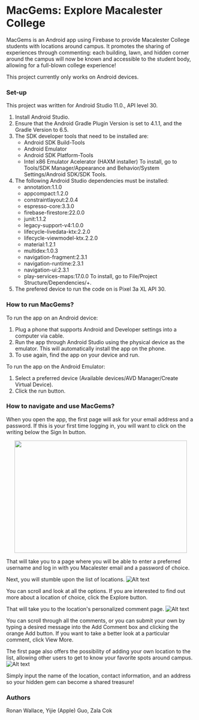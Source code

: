 # MacGems: Explore Macalester College

MacGems is an Android app using Firebase to provide Macalester College students with locations around campus. It promotes the sharing of experiences through commenting: each building, lawn, and hidden corner around the campus will now be known and accessible to the student body, allowing for a full-blown college experience!

This project currently only works on Android devices.

### Set-up
This project was written for Android Studio 11.0., API level 30.

1. Install Android Studio.
2. Ensure that the Android Gradle Plugin Version is set to 4.1.1, and the Gradle Version to 6.5.
3. The SDK developer tools that need to be installed are:
      - Android SDK Build-Tools
      - Android Emulator
      - Android SDK Platform-Tools
      - Intel x86 Emulator Acelerator (HAXM installer)
To install, go to Tools/SDK Manager/Appearance and Behavior/System Settings/Android SDK/SDK Tools.
4. The following Android Studio dependencies must be installed:
      - annotation:1.1.0
      - appcompact:1.2.0
      - constraintlayout:2.0.4
      - espresso-core:3.3.0
      - firebase-firestore:22.0.0
      - junit:1.1.2
      - legacy-support-v4:1.0.0
      - lifecycle-livedata-ktx:2.2.0
      - lifecycle-viewmodel-ktx.2.2.0
      - material:1.2.1
      - multidex:1.0.3
      - navigation-fragment:2.3.1
      - navigation-runtime:2.3.1
      - navigation-ui:2.3.1
      - play-services-maps:17.0.0
To install, go to File/Project Structure/Dependencies/+.
5. The prefered device to run the code on is Pixel 3a XL API 30.
      
### How to run MacGems?
To run the app on an Android device:
1. Plug a phone that supports Android and Developer settings into a computer via cable.
2. Run the app through Android Studio using the physical device as the emulator. This will automatically install the app on the phone.
3. To use again, find the app on your device and run.

To run the app on the Android Emulator:
1. Select a preferred device (Available devices/AVD Manager/Create Virtual Device).
2. Click the run button.

### How to navigate and use MacGems?
When you open the app, the first page will ask for your email address and a password. If this is your first time logging in, you will want to click on the writing below the Sign In button.
<p align="center">
  <img width="460" height="300" src=![Alt text](https://github.com/zcok29/ApronzApp/blob/screenshots/loginpage.jpg?raw=true "Login Pic")>
</p>
That will take you to a page where you will be able to enter a preferred username and log in with you Macalester email and a password of choice. 

Next, you will stumble upon the list of locations.
![Alt text](https://github.com/zcok29/ApronzApp/blob/screenshots/loginpage.jpg?raw=true "Locations Pic")

You can scroll and look at all the options. If you are interested to find out more about a location of choice, click the Explore button.

That will take you to the location's personalized comment page.
![Alt text](https://github.com/zcok29/ApronzApp/blob/screenshots/commentpage.jpg?raw=true "Comments Pic")

You can scroll through all the comments, or you can submit your own by typing a desired message into the Add Comment box and clicking the orange Add button. If you want to take a better look at a particular comment, click View More.

The first page also offers the possibility of adding your own location to the list, allowing other users to get to know your favorite spots around campus. 
![Alt text](https://github.com/zcok29/ApronzApp/blob/screenshots/addlocationscrean.jpg?raw=true "Add Location Pic")

Simply input the name of the location, contact information, and an address so your hidden gem can become a shared treasure! 

### Authors
Ronan Wallace, Yijie (Apple) Guo, Zala Cok
